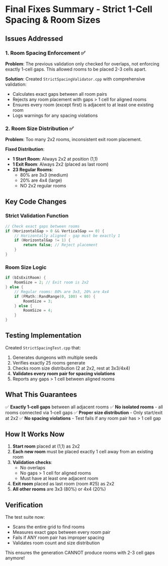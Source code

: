 # Final Fixes Summary - Strict 1-Cell Spacing & Room Sizes

## Issues Addressed

### 1. Room Spacing Enforcement ✅
**Problem**: The previous validation only checked for overlaps, not enforcing exactly 1-cell gaps. This allowed rooms to be placed 2-3 cells apart.

**Solution**: Created `StrictSpacingValidator.cpp` with comprehensive validation:
- Calculates exact gaps between all room pairs
- Rejects any room placement with gaps > 1 cell for aligned rooms
- Ensures every room (except first) is adjacent to at least one existing room
- Logs warnings for any spacing violations

### 2. Room Size Distribution ✅
**Problem**: Too many 2x2 rooms, inconsistent exit room placement.

**Fixed Distribution**:
- **1 Start Room**: Always 2x2 at position (1,1)
- **1 Exit Room**: Always 2x2 (placed as last room)
- **23 Regular Rooms**: 
  - 80% are 3x3 (medium)
  - 20% are 4x4 (large)
  - NO 2x2 regular rooms

## Key Code Changes

### Strict Validation Function
```cpp
// Check exact gaps between rooms
if (HorizontalGap > 0 && VerticalGap == 0) {
    // Horizontally aligned - gap must be exactly 1
    if (HorizontalGap != 1) {
        return false; // Reject placement
    }
}
```

### Room Size Logic
```cpp
if (bIsExitRoom) {
    RoomSize = 2; // Exit room is 2x2
} else {
    // Regular rooms: 80% are 3x3, 20% are 4x4
    if (FMath::RandRange(0, 100) < 80) {
        RoomSize = 3;
    } else {
        RoomSize = 4;
    }
}
```

## Testing Implementation

Created `StrictSpacingTest.cpp` that:
1. Generates dungeons with multiple seeds
2. Verifies exactly 25 rooms generate
3. Checks room size distribution (2 at 2x2, rest at 3x3/4x4)
4. **Validates every room pair for spacing violations**
5. Reports any gaps > 1 cell between aligned rooms

## What This Guarantees

✅ **Exactly 1-cell gaps** between all adjacent rooms
✅ **No isolated rooms** - all rooms connected via 1-cell gaps
✅ **Proper size distribution** - Only start/exit at 2x2
✅ **No spacing violations** - Test fails if any room pair has > 1 cell gap

## How It Works Now

1. **Start room** placed at (1,1) as 2x2
2. **Each new room** must be placed exactly 1 cell away from an existing room
3. **Validation checks**:
   - No overlaps
   - No gaps > 1 cell for aligned rooms
   - Must have at least one adjacent room
4. **Exit room** placed as last room (room #25) as 2x2
5. **All other rooms** are 3x3 (80%) or 4x4 (20%)

## Verification

The test suite now:
- Scans the entire grid to find rooms
- Measures exact gaps between every room pair
- Fails if ANY room pair has improper spacing
- Validates room count and size distribution

This ensures the generation CANNOT produce rooms with 2-3 cell gaps anymore!